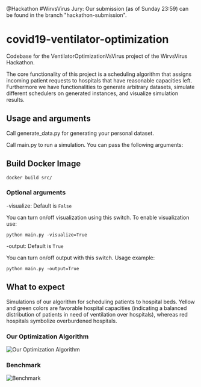@Hackathon #WirvsVirus Jury: Our submission (as of Sunday 23:59) can be found in the branch "hackathon-submission".

# covid19-ventilator-optimization

Codebase for the VentilatorOptimizationVsVirus project of the WirvsVirus Hackathon.

The core functionality of this project is a scheduling algorithm that assigns incoming patient requests to hospitals that have reasonable capacities left. Furthermore we have functionalities to generate arbitrary datasets, simulate different schedulers on generated instances, and visualize simulation results.

## Usage and arguments

Call generate_data.py for generating your personal dataset.

Call main.py to run a simulation.
You can pass the following arguments:

## Build Docker Image

`docker build src/`

### Optional arguments

-visualize: Default is `False`

You can turn on/off visualization using this switch. To enable visualization use:

`python main.py -visualize=True`

-output: Default is `True`

You can turn on/off output with this switch. Usage example:

`python main.py -output=True`

## What to expect

Simulations of our algorithm for scheduling patients to hospital beds. Yellow and green colors are favorable hospital capacities (indicating a balanced distribution of patients in need of ventilation over hospitals), whereas red hospitals symbolize overburdened hospitals.

### Our Optimization Algorithm

![Our Optimization Algorithm](https://raw.githubusercontent.com/jp172/covid19-ventilator-optimization/master/data/vis-output/with-optimization.png)

### Benchmark

![Benchmark](https://raw.githubusercontent.com/jp172/covid19-ventilator-optimization/master/data/vis-output/without-optimization.png)


